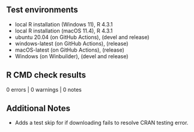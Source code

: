 ## Test environments
* local R installation (Windows 11), R 4.3.1
* local R installation (macOS 11.4), R 4.3.1
* ubuntu 20.04 (on GitHub Actions), (devel and release)
* windows-latest (on GitHub Actions), (release)
* macOS-latest (on GitHub Actions), (release)
* Windows (on Winbuilder), (devel and release)

## R CMD check results

0 errors | 0 warnings | 0 notes

## Additional Notes

* Adds a test skip for if downloading fails to resolve CRAN testing error.
